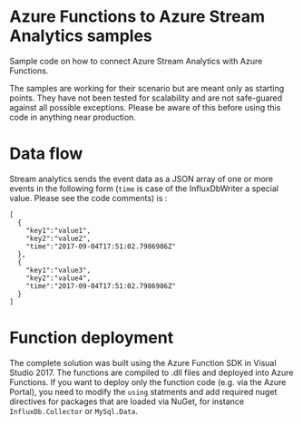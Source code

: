 # Azure Functions to Azure Stream Analytics samples
Sample code on how to connect Azure Stream Analytics with Azure Functions.

The samples are working for their scenario but are meant only as starting points. They have not been tested for scalability and are not safe-guared against all possible exceptions. Please be aware of this before using this code in anything near production.

# Data flow
Stream analytics sends the event data as a JSON array of one or more events in the following form (`time` is case of the InfluxDbWriter a special value. Please see the code comments) is :
```
[
  {
    "key1":"value1",
    "key2":"value2",
    "time":"2017-09-04T17:51:02.7986986Z"
  },
  {
    "key1":"value3",
    "key2":"value4",
    "time":"2017-09-04T17:51:02.7986986Z"
  }
]
```

# Function deployment
The complete solution was built using the Azure Function SDK in Visual Studio 2017. The functions are compiled to .dll files and deployed into Azure Functions.
If you want to deploy only the function code (e.g. via the Azure Portal), you need to modify the `using` statments and add required nuget directives for packages that are loaded via NuGet, for instance `InfluxDb.Collector` or `MySql.Data`.
